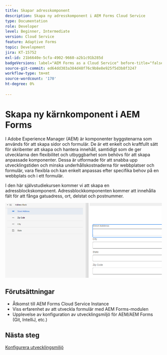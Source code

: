 ```yaml
---
title: Skapar adresskomponent
description: Skapa ny adresskomponent i AEM Forms Cloud Service
type: Documentation
role: Developer
level: Beginner, Intermediate
version: Cloud Service
feature: Adaptive Forms
topic: Development
jira: KT-15752
exl-id: 21b6640e-5cfa-4902-9660-a2b1c91b285d
badgeVersions: label="AEM Forms as a Cloud Service" before-title="false"
source-git-commit: ed64dd303a384d48f76c9b8e8e925f5d3b8f3247
workflow-type: tm+mt
source-wordcount: '170'
ht-degree: 0%

---
```


# Skapa ny kärnkomponent i AEM Forms

I Adobe Experience Manager (AEM) är komponenter byggstenarna som används för att skapa sidor och formulär. De är ett enkelt och kraftfullt sätt för skribenter att skapa och hantera innehåll, samtidigt som de ger utvecklarna den flexibilitet och utbyggbarhet som behövs för att skapa anpassade komponenter. Dessa är utformade för att snabba upp utvecklingstiden och minska underhållskostnaderna för webbplatser och formulär, vara flexibla och kan enkelt anpassas efter specifika behov på en webbplats och i ett formulär.

I den här självstudiekursen kommer vi att skapa en adressblockskomponent. Adressblockkomponenten kommer att innehålla fält för att fånga gatuadress, ort, delstat och postnummer.

![slutadress](assets/final-address-component.png)

## Förutsättningar

* Åtkomst till AEM Forms Cloud Service Instance
* Viss erfarenhet av att utveckla formulär med AEM Forms-modulen
* Upplevelse av konfiguration av utvecklingsmiljö för AEM/AEM Forms (Git, IntelliJ, etc.)

## Nästa steg

[Konfigurera utvecklingsmiljö](./set-up.md)
